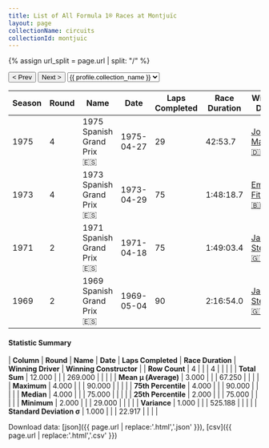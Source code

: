 ```yaml
---
title: List of All Formula 1® Races at Montjuïc
layout: page
collectionName: circuits
collectionId: montjuic
---
```


{% assign url_split = page.url | split: "/" %}
<div id="collection-navigation">
<button onclick="selector.options[selector.selectedIndex-1].value && (window.location = selector.options[selector.selectedIndex-1].value);">&lt; Prev</button>
<button onclick="selector.options[selector.selectedIndex+1].value && (window.location = selector.options[selector.selectedIndex+1].value);">Next &gt;</button>
<select id="selector" onchange="this.options[this.selectedIndex].value && (window.location = this.options[this.selectedIndex].value);">
  {% for collectionId in site.data[page.collectionName].refs %}
    {% if collectionId == page.collectionId %}
      {% assign selected = "selected" %}
    {% else %}
      {% assign selected = "" %}
    {% endif %}
    {% assign profile = site.data[page.collectionName][collectionId].profile %}
    <option value="/f1/{{ page.collectionName }}/{{ collectionId }}/{{ url_split[4] }}" {{ selected }}>{{ profile.collection_name }}</option>
  {% endfor %}
</select>
</div>

| Season | Round | Name | Date | Laps Completed | Race Duration | Winning Driver | Winning Constructor |
|--|--|--|--|--|--|--|--|
| 1975 | 4 | 1975 Spanish Grand Prix 🇪🇸 | 1975-04-27 | 29 | 42:53.7 | [Jochen Mass 🇩🇪](/f1/drivers/mass) | McLaren 🇬🇧 |
| 1973 | 4 | 1973 Spanish Grand Prix 🇪🇸 | 1973-04-29 | 75 | 1:48:18.7 | [Emerson Fittipaldi 🇧🇷](/f1/drivers/emerson_fittipaldi) | Team Lotus 🇬🇧 |
| 1971 | 2 | 1971 Spanish Grand Prix 🇪🇸 | 1971-04-18 | 75 | 1:49:03.4 | [Jackie Stewart 🇬🇧](/f1/drivers/stewart) | Tyrrell 🇬🇧 |
| 1969 | 2 | 1969 Spanish Grand Prix 🇪🇸 | 1969-05-04 | 90 | 2:16:54.0 | [Jackie Stewart 🇬🇧](/f1/drivers/stewart) | Matra-Ford 🇫🇷 |

#### Statistic Summary

| **Column** | **Round** | **Name** | **Date** | **Laps Completed** | **Race Duration** | **Winning Driver** | **Winning Constructor** |
| **Row Count** | 4 |  |  | 4 |  |  |  |
| **Total Sum** | 12.000 |  |  | 269.000 |  |  |  |
| **Mean μ (Average)** | 3.000 |  |  | 67.250 |  |  |  |
| **Maximum** | 4.000 |  |  | 90.000 |  |  |  |
| **75th Percentile** | 4.000 |  |  | 90.000 |  |  |  |
| **Median** | 4.000 |  |  | 75.000 |  |  |  |
| **25th Percentile** | 2.000 |  |  | 75.000 |  |  |  |
| **Minimum** | 2.000 |  |  | 29.000 |  |  |  |
| **Variance** | 1.000 |  |  | 525.188 |  |  |  |
| **Standard Deviation σ** | 1.000 |  |  | 22.917 |  |  |  |

Download data: [json]({{ page.url | replace:'.html','.json' }}), [csv]({{ page.url | replace:'.html','.csv' }})
